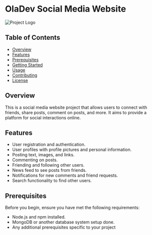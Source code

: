 # OlaDev Social Media Website

![Project Logo](https://i.ibb.co/kD7vs27/OlaDev.png)


## Table of Contents
- [Overview](#overview)
- [Features](#features)
- [Prerequisites](#prerequisites)
- [Getting Started](#getting-started)
- [Usage](#usage)
- [Contributing](#contributing)
- [License](#license)

## Overview
This is a social media website project that allows users to connect with friends, share posts, comment on posts, and more. It aims to provide a platform for social interactions online.

## Features
- User registration and authentication.
- User profiles with profile pictures and personal information.
- Posting text, images, and links.
- Commenting on posts.
- Friending and following other users.
- News feed to see posts from friends.
- Notifications for new comments and friend requests.
- Search functionality to find other users.

## Prerequisites
Before you begin, ensure you have met the following requirements:
- Node.js and npm installed.
- MongoDB or another database system setup done.
- Any additional prerequisites specific to your project




